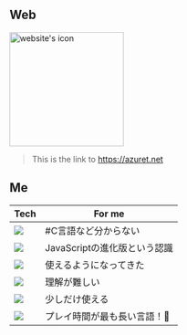 ## Web
<a href="https://azuret.net"><img src="https://azuret.net/favicon.ico" alt="website's icon" width="200" height="200"></a>

> This is the link to https://azuret.net

## Me
| Tech | For me |
|--------|--------|
| <img src="https://img.shields.io/badge/-Unity-000000.svg?logo=unity&style=for-the-badge"> | #C言語など分からない |
| <img src="https://img.shields.io/badge/-Typescript-ffffff.svg?logo=typescript&style=for-the-badge"> | JavaScriptの進化版という認識 |
| <img src="https://img.shields.io/badge/-TailwindCSS-ffffff.svg?logo=tailwindCSS&style=for-the-badge"> | 使えるようになってきた |
| <img src="https://img.shields.io/badge/-Next.js-000000.svg?logo=next.js&style=for-the-badge"> | 理解が難しい |
| <img src="https://img.shields.io/badge/-Javascript-000000.svg?logo=javascript&style=for-the-badge"> | 少しだけ使える |
| <img src="https://img.shields.io/badge/-Python-ffd343.svg?logo=Python&style=for-the-badge"> | プレイ時間が最も長い言語！🥇 |
